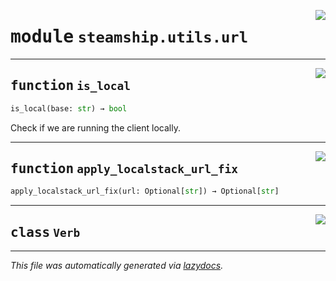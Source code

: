 <!-- markdownlint-disable -->

<a href="https://github.com/steamship-core/python-client/tree/main/src/steamship/utils/url.py#L0"><img align="right" style="float:right;" src="https://img.shields.io/badge/-source-cccccc?style=flat-square"></a>

# <kbd>module</kbd> `steamship.utils.url`





---

<a href="https://github.com/steamship-core/python-client/tree/main/src/steamship/utils/url.py#L12"><img align="right" style="float:right;" src="https://img.shields.io/badge/-source-cccccc?style=flat-square"></a>

## <kbd>function</kbd> `is_local`

```python
is_local(base: str) → bool
```

Check if we are running the client locally. 


---

<a href="https://github.com/steamship-core/python-client/tree/main/src/steamship/utils/url.py#L20"><img align="right" style="float:right;" src="https://img.shields.io/badge/-source-cccccc?style=flat-square"></a>

## <kbd>function</kbd> `apply_localstack_url_fix`

```python
apply_localstack_url_fix(url: Optional[str]) → Optional[str]
```






---

<a href="https://github.com/steamship-core/python-client/tree/main/src/steamship/utils/url.py#L7"><img align="right" style="float:right;" src="https://img.shields.io/badge/-source-cccccc?style=flat-square"></a>

## <kbd>class</kbd> `Verb`










---

_This file was automatically generated via [lazydocs](https://github.com/ml-tooling/lazydocs)._
